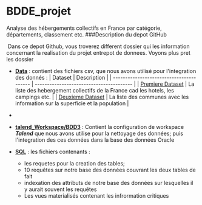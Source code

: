 # BDDE_projet

Analyse des hébergements collectifs en France par catégorie, départements, classement etc.
###Description du depot GitHub

​	Dans ce depot Github, vous troverez different dossier qui les information concernant la realisation du projet entrepot de donnees. Voyons plus pret les dossier

- **[Data](https://github.com/loic44650/BDDE_projet/tree/master/data)** : contient des fichiers csv, que nous avons utilisé pour l'integration des donnés :
| Dataset                                  | Description                              |
| ---------------------------------------- | ---------------------------------------- |
| [Premiere Dataset](https://public.opendatasoft.com/explore/dataset/hebergements-classes/information/) | La liste des hebergement collectifs de la France cad les hotels, les campings etc. |
| [Deuxieme Dataset](https://public.opendatasoft.com/explore/dataset/correspondance-code-insee-code-postal/information/?flg=fr/) | La liste des communes avec les information sur la superficie et la population |

- ​

- **[talend_Workspace/BDD3](https://github.com/loic44650/BDDE_projet/tree/master/talend_Workspace/BDD3)** : Contient la configuration de workspace ***Talend*** que nous avons utilise pour la nettoyage des données; puis l'integration des ces données dans la base des données Oracle

- **[SQL](https://github.com/loic44650/BDDE_projet/tree/master/sql)** : les fichiers contenants :

  -  les requetes pour la creation des tables; 
  - 10 requêtes sur notre base des données couvrant les deux tables de fait
  - indexation des attributs de notre base des données sur lesquelles il y aurait souvent les requêtes
  - Les vues materialisés contenant les infrormation critiques

  ​